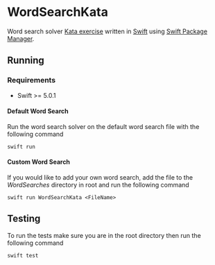 # WordSearchKata

Word search solver [Kata exercise](https://github.com/PillarTechnology/kata-word-search) written in [Swift](https://swift.org) using [Swift Package Manager](https://github.com/apple/swift-package-manager).

## Running

### Requirements
- Swift >= 5.0.1

#### Default Word Search
Run the word search solver on the default word search file with the following command

`swift run`

#### Custom Word Search
If you would like to add your own word search, add the file to the *WordSearches* directory in root and run the following command

`swift run WordSearchKata <FileName>`

## Testing

To run the tests make sure you are in the root directory then run the following command

`swift test`
